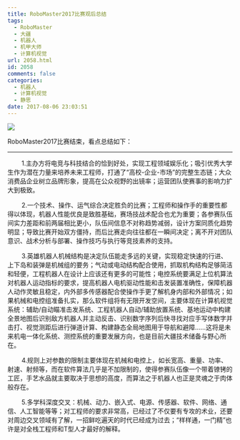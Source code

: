 ```yaml
---
title: RoboMaster2017比赛观后总结
tags:
  - RoboMaster
  - 大疆
  - 机器人
  - 机甲大师
  - 计算机视觉
url: 2058.html
id: 2058
comments: false
categories:
  - 机器人
  - 计算机视觉
  - 静思
date: 2017-08-06 23:03:51
---
```


![](http://oarap.org/wp-content/uploads/2017/08/robomaster_robot_cv.jpg)

RoboMaster2017比赛结束，看点总结如下：

* * *

        1.主办方将电竞与科技结合的恰到好处，实现工程领域娱乐化；吸引优秀大学生作为潜在力量来培养未来工程师，打通了“高校-企业-市场”的完整生态链；大众消费品企业树立品牌形象，提高在公众视野的出镜率；运营团队使赛事的影响力扩大到极致。

        2.一个技术、操作、运气综合决定胜负的比赛；工程师和操作手的重要性都得以体现，机器人性能优良是致胜基础，赛场技战术配合也尤为重要；各参赛队伍间实力差距和前两届相比更小，队伍间信息不对称趋势减弱，设计方案同质化趋势明显；导致比赛开始双方僵持，而后比赛走向往往都在一瞬间决定；离不开对团队意识、战术分析与部署、操作技巧与执行等竞技素养的支持。

        3.英雄机器人机械结构是决定队伍能走多远的关键，实现稳定快速的行进、上下岛和装弹是机械组的要务；气动或电动结构配合使用，抓取机构结构足够简洁和轻便，工程机器人在设计上应该还有更多的可能性；电控系统要满足上位机算法对机器人运动指标的要求，提高机器人电机驱动性能和击发装置准确性，保障机器人动作灵敏且稳定，内外部多传感器配合使操作手更了解机身内部和外部情况；如果机械和电控组准备扎实，那么软件组将有无限开发空间，主要体现在计算机视觉系统：辅助/自动瞄准击发系统、工程机器人自动/辅助放置系统、基地运动中构建全景地图后识别敌方机器人并主动反击、识别数字序列后快寻找对应手写体数字并击打、视觉测距后进行弹道计算、构建静态全局地图用于导航和避障……这将是未来机电一体化系统、测控系统的重要发展方向，也是目前大疆技术储备与野心所在。

        4.规则上对参数的限制主要体现在机械和电控上，如长宽高、重量、功率、射速、射频等，而在软件算法几乎是不加限制的，使得参赛队伍像一个带着镣铐的工匠，手艺水品就主要取决于思想的高度，而算法之于机器人也正是灵魂之于肉体般存在。

        5.多学科深度交叉：机械、动力、嵌入式、电源、传感器、软件、网络、通信、人工智能等等；对工程师的要求非常高，已经过了不仅要有专攻的术业，还要对周边交叉领域有了解，一招鲜吃遍天的时代已经成为过去；“样样通，一门精”也许是对全栈工程师和T型人才最好的解释。